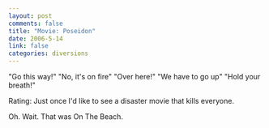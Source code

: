 ```yaml
--- 
layout: post
comments: false
title: "Movie: Poseidon"
date: 2006-5-14
link: false
categories: diversions
---
```

"Go this way!" "No, it's on fire" "Over here!" "We have to go up" "Hold your breath!"

Rating: Just once I'd like to see a disaster movie that kills everyone.

Oh. Wait. That was <a jref="http://imdb.com/title/tt0053137/" title="On The Beach">On The Beach</a>.
